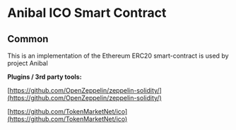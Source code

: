 # Anibal ICO Smart Contract

## Common

This is an implementation of the Ethereum ERC20 smart-contract is used by project Anibal

<b>Plugins / 3rd party tools:</b>

[https://github.com/OpenZeppelin/zeppelin-solidity/](https://github.com/OpenZeppelin/zeppelin-solidity/)

[https://github.com/TokenMarketNet/ico](https://github.com/TokenMarketNet/ico)
